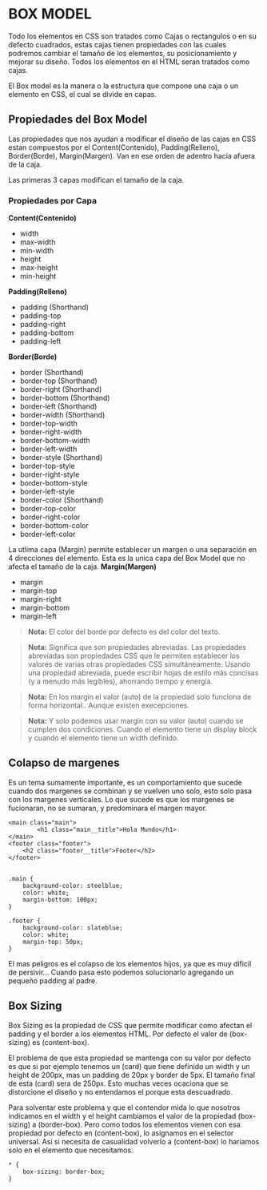 # BOX MODEL
Todo los elementos en CSS son tratados como Cajas o rectangulos o en su defecto cuadrados, estas cajas tienen propiedades con las cuales podremos cambiar el tamaño de los elementos, su posicionamiento y mejorar su diseño. Todos los elementos en el HTML seran tratados como cajas.

El Box model es la manera o la estructura que compone una caja o un elemento en CSS, el cual se divide en capas.

## Propiedades del Box Model
Las propiedades que nos ayudan a modificar el diseño de las cajas en CSS estan compuestos por el Content(Contenido), Padding(Relleno), Border(Borde), Margin(Margen). Van en ese orden de adentro hacia afuera de la caja.

Las primeras 3 capas modifican el tamaño de la caja.

### Propiedades por Capa
**Content(Contenido)**
- width
- max-width
- min-width
- height
- max-height
- min-height
  
**Padding(Relleno)** 
- padding (Shorthand)
- padding-top
- padding-right
- padding-bottom
- padding-left
  
**Border(Borde)** 
- border (Shorthand)
- border-top  (Shorthand)
- border-right (Shorthand)
- border-bottom (Shorthand)
- border-left (Shorthand)
- border-width (Shorthand)
- border-top-width
- border-right-width
- border-bottom-width
- border-left-width
- border-style (Shorthand)
- border-top-style
- border-right-style
- border-bottom-style
- border-left-style
- border-color (Shorthand)
- border-top-color
- border-right-color
- border-bottom-color
- border-left-color

La utlima capa (Margin) permite establecer un margen o una separación en 4 direcciones del elemento. Esta es la unica capa del Box Model que no afecta el tamaño de la caja.
**Margin(Margen)** 
- margin
- margin-top
- margin-right
- margin-bottom
- margin-left

> **Nota:** El color del borde por defecto es del color del texto.

> **Nota:** Significa que son propiedades abreviadas. Las propiedades abreviadas son propiedades CSS que le permiten establecer los valores de varias otras propiedades CSS simultáneamente. Usando una propiedad abreviada, puede escribir hojas de estilo más concisas (y a menudo más legibles), ahorrando tiempo y energía.

> **Nota:** En los margin el valor (auto) de la propiedad solo funciona de forma horizontal.. Aunque existen execepciones. 

> **Nota:** Y solo podemos usar margin con su valor (auto) cuando se cumplen dos condiciones. Cuando el elemento tiene un display block y cuando el elemento tiene un width definido.

## Colapso de margenes
Es un tema sumamente importante, es un comportamiento que sucede cuando dos margenes se combinan y se vuelven uno solo, esto solo pasa con los margenes verticales. Lo que sucede es que los margenes se fucionaran, no se sumaran, y predominara el margen mayor.
````
<main class="main">
        <h1 class="main__title">Hola Mundo</h1>
</main>
<footer class="footer">
    <h2 class="footer__title">Footer</h2>
</footer>


.main {
    background-color: steelblue;
    color: white;
    margin-bottom: 100px;
}

.footer {
    background-color: slateblue;
    color: white;
    margin-top: 50px;
}
````

El mas peligros es el colapso de los elementos hijos, ya que es muy dificil de persivir... Cuando pasa esto podemos solucionarlo agregando un pequeño padding al padre.

## Box Sizing
Box Sizing es la propiedad de CSS que permite modificar como afectan el padding y el border a los elementos HTML. Por defecto el valor de (box-sizing) es (content-box).

El problema de que esta propiedad se mantenga con su valor por defecto es que si por ejemplo tenemos un (card) que tiene definido un width y un height de 200px, mas un padding de 20px y border de 5px. El tamaño final de esta (card) sera de 250px. Esto muchas veces ocaciona que se distorcione el diseño y no entendamos el porque esta descuadrado.

Para solventar este problema y que el contendor mida lo que nosotros indicamos en el width y el height cambiamos el valor de la propiedad (box-sizing) a (border-box). Pero como todos los elementos vienen con esa propiedad por defecto en (content-box), lo asignamos en el selector universal. Asi si necesita de casualidad volverlo a (content-box) lo hariamos solo en el elemento que necesitamos.
````
* {
    box-sizing: border-box;
}
````